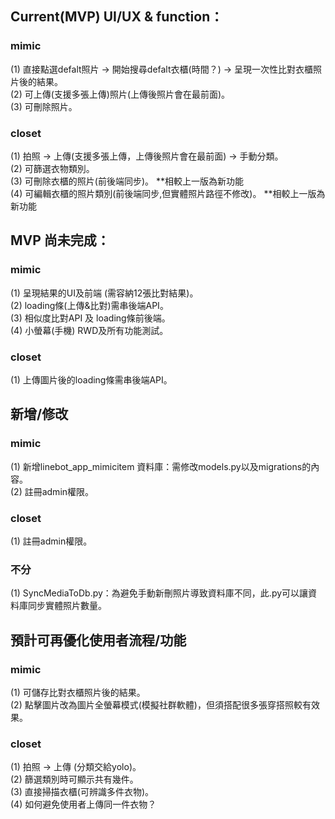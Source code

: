 
## Current(MVP) UI/UX & function：
### mimic 
(1) 直接點選defalt照片 -> 開始搜尋defalt衣櫃(時間？) -> 呈現一次性比對衣櫃照片後的結果。  
(2) 可上傳(支援多張上傳)照片(上傳後照片會在最前面)。  
(3) 可刪除照片。  

### closet
(1) 拍照 -> 上傳(支援多張上傳，上傳後照片會在最前面) -> 手動分類。  
(2) 可篩選衣物類別。  
(3) 可刪除衣櫃的照片(前後端同步)。  **相較上一版為新功能  
(4) 可編輯衣櫃的照片類別(前後端同步,但實體照片路徑不修改)。  **相較上一版為新功能  


## MVP 尚未完成：
### mimic 
(1) 呈現結果的UI及前端 (需容納12張比對結果)。   
(2) loading條(上傳&比對)需串後端API。  
(3) 相似度比對API 及 loading條前後端。   
(4) 小螢幕(手機) RWD及所有功能測試。  


### closet
(1) 上傳圖片後的loading條需串後端API。


## 新增/修改
### mimic 
(1) 新增linebot_app_mimicitem 資料庫：需修改models.py以及migrations的內容。  
(2) 註冊admin權限。  

### closet
(1)  註冊admin權限。  

### 不分
(1) SyncMediaToDb.py：為避免手動新刪照片導致資料庫不同，此.py可以讓資料庫同步實體照片數量。


## 預計可再優化使用者流程/功能
### mimic 
(1) 可儲存比對衣櫃照片後的結果。  
(2) 點擊圖片改為圖片全螢幕模式(模擬社群軟體)，但須搭配很多張穿搭照較有效果。  

### closet
(1) 拍照 -> 上傳 (分類交給yolo)。  
(2) 篩選類別時可顯示共有幾件。  
(3) 直接掃描衣櫃(可辨識多件衣物)。  
(4) 如何避免使用者上傳同一件衣物？  


